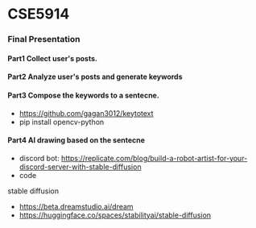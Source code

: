 # CSE5914

### Final Presentation 

#### Part1 Collect user's posts.

#### Part2 Analyze user's posts and generate keywords


#### Part3 Compose the keywords to a sentecne.
- https://github.com/gagan3012/keytotext
- pip install opencv-python

#### Part4 AI drawing based on the sentecne

- discord bot: https://replicate.com/blog/build-a-robot-artist-for-your-discord-server-with-stable-diffusion
- code

stable diffusion
- https://beta.dreamstudio.ai/dream
- https://huggingface.co/spaces/stabilityai/stable-diffusion


